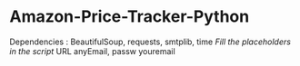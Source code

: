 # Amazon-Price-Tracker-Python
Dependencies : BeautifulSoup, requests, smtplib, time
*Fill the placeholders in the script*
URL
anyEmail, passw
youremail
